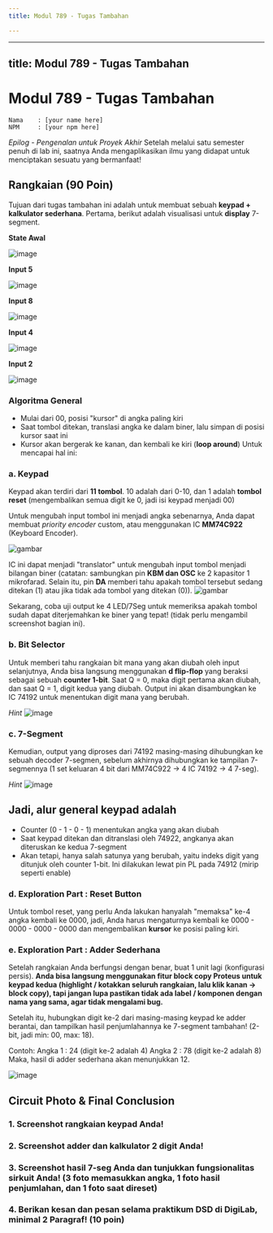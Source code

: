 ```yaml
---
title: Modul 789 - Tugas Tambahan

---
```


---
title: Modul 789 - Tugas Tambahan
---

# Modul 789 - Tugas Tambahan

```
Nama    : [your name here]
NPM     : [your npm here]
```

_Epilog - Pengenalan untuk Proyek Akhir_
Setelah melalui satu semester penuh di lab ini, saatnya Anda mengaplikasikan ilmu yang didapat untuk menciptakan sesuatu yang bermanfaat!

## Rangkaian (90 Poin)

Tujuan dari tugas tambahan ini adalah untuk membuat sebuah **keypad + kalkulator sederhana**.
Pertama, berikut adalah visualisasi untuk **display** 7-segment.

**State Awal**

![image](https://hackmd.io/_uploads/B1DZpvXege.png)

**Input 5**

![image](https://hackmd.io/_uploads/S1ezpPQxxg.png)

**Input 8**

![image](https://hackmd.io/_uploads/r15QaP7llg.png)

**Input 4**

![image](https://hackmd.io/_uploads/H1w4aw7xee.png)

**Input 2**

![image](https://hackmd.io/_uploads/HyKBpDXxxl.png)



### Algoritma General

-   Mulai dari 00, posisi "kursor" di angka paling kiri
-   Saat tombol ditekan, translasi angka ke dalam biner, lalu simpan di posisi kursor saat ini
- Kursor akan bergerak ke kanan, dan kembali ke kiri (**loop around**)
Untuk mencapai hal ini:

### a. Keypad

Keypad akan terdiri dari **11 tombol**. 10 adalah dari 0-10, dan 1 adalah **tombol reset** (mengembalikan semua digit ke 0, jadi isi keypad menjadi 00)

Untuk mengubah input tombol ini menjadi angka sebenarnya, Anda dapat membuat _priority encoder_ custom, atau menggunakan IC **MM74C922** (Keyboard Encoder).

![gambar](https://hackmd.io/_uploads/rkQ_TQRzke.png)

IC ini dapat menjadi "translator" untuk mengubah input tombol menjadi bilangan biner (catatan: sambungkan pin **KBM dan OSC** ke 2 kapasitor 1 mikrofarad. Selain itu, pin **DA** memberi tahu apakah tombol tersebut sedang ditekan (1) atau jika tidak ada tombol yang ditekan (0)).
![gambar](https://hackmd.io/_uploads/rJcr3m0Mkg.png)

Sekarang, coba uji output ke 4 LED/7Seg untuk memeriksa apakah tombol sudah dapat diterjemahkan ke biner yang tepat! (tidak perlu mengambil screenshot bagian ini).

### b. Bit Selector

Untuk memberi tahu rangkaian bit mana yang akan diubah oleh input selanjutnya, Anda bisa langsung menggunakan **d flip-flop** yang beraksi sebagai sebuah **counter 1-bit**. Saat Q = 0, maka digit pertama akan diubah, dan saat Q = 1, digit kedua yang diubah. Output ini akan disambungkan ke IC 74192 untuk menentukan digit mana yang berubah.

_Hint_
![image](https://hackmd.io/_uploads/Byr90vmlgl.png)

### c. 7-Segment

Kemudian, output yang diproses dari 74192 masing-masing dihubungkan ke sebuah decoder 7-segmen, sebelum akhirnya dihubungkan ke tampilan 7-segmennya (1 set keluaran 4 bit dari MM74C922 -> 4 IC 74192 -> 4 7-seg).

_Hint_
![image](https://hackmd.io/_uploads/ByyiwBAzyg.png)

## Jadi, alur general keypad adalah
- Counter (0 - 1 - 0 - 1) menentukan angka yang akan diubah
- Saat keypad ditekan dan ditranslasi oleh 74922, angkanya akan diteruskan ke kedua 7-segment
- Akan tetapi, hanya salah satunya yang berubah, yaitu indeks digit yang ditunjuk oleh counter 1-bit. Ini dilakukan lewat pin PL pada 74912 (mirip seperti enable)

### d. Exploration Part : Reset Button

Untuk tombol reset, yang perlu Anda lakukan hanyalah "memaksa" ke-4 angka kembali ke 0000, jadi, Anda harus mengaturnya kembali ke 0000 - 0000 - 0000 - 0000 dan mengembalikan **kursor** ke posisi paling kiri.

### e. Exploration Part : Adder Sederhana

Setelah rangkaian Anda berfungsi dengan benar, buat 1 unit lagi (konfigurasi persis). **Anda bisa langsung menggunakan fitur block copy Proteus untuk keypad kedua (highlight / kotakkan seluruh rangkaian, lalu klik kanan -> block copy), tapi jangan lupa pastikan tidak ada label / komponen dengan nama yang sama, agar tidak mengalami bug.**

Setelah itu, hubungkan digit ke-2 dari masing-masing keypad ke adder berantai, dan tampilkan hasil penjumlahannya ke 7-segment tambahan! (2-bit, jadi min: 00, max: 18).

Contoh:
Angka 1 : 24 (digit ke-2 adalah 4)
Angka 2 : 78 (digit ke-2 adalah 8)
Maka, hasil di adder sederhana akan menunjukkan 12.

![image](https://hackmd.io/_uploads/rk4XbOXeex.png)


## Circuit Photo & Final Conclusion

### 1. Screenshot rangkaian **keypad** Anda!

### 2. Screenshot **adder dan kalkulator 2 digit** Anda!

### 3. Screenshot hasil 7-seg Anda dan tunjukkan fungsionalitas sirkuit Anda! (3 foto memasukkan angka, 1 foto hasil penjumlahan, dan 1 foto saat direset)

### 4. Berikan kesan dan pesan selama praktikum DSD di DigiLab, minimal 2 Paragraf! (10 poin)
